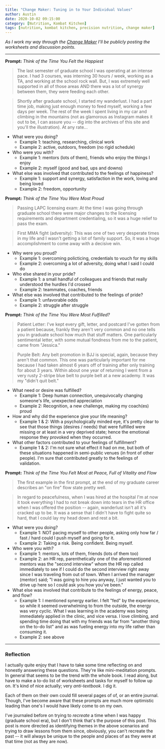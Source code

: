 ```yaml
---
title: "Change Maker: Tuning in to Your Individual Values"
author: Austin
date: 2020-10-02 09:15:00
category: [Nutrition, Kombat Kitchen]
tags: [nutrition, kombat kitchen, precision nutrition, change maker]
---
```


*As I work my way through the [Change Maker](https://amzn.to/347aR2i) I'll be publicly posting the worksheets and discussion points.*

---

**Prompt:** *Think of the Time You Felt the Happiest*

> The last semester of graduate school I was operating at an intense pace.  I had 3 courses, was interning 30 hours / week, working as a TA, and working at the school rock wall.  But, I was extremely well supported in all of those areas AND there was a lot of synergy between them, they were feeding each other.

> Shortly after graduate school, I started my wanderlust.  I had a part time job, making just enough money to feed myself, working a few days per week.  The rest of the week I spent living in my car and climbing in the mountains (not as glamorous as Instagram makes it out to be, I can assure you -- dig into the archives of this site and you'll the illustration).  At any rate...

* What were you doing?
    * Example 1:  teaching, researching, clinical work
    * Example 2:  active, outdoors, freedom (no rigid schedule)
* Who were you with?
    * Example 1:  mentors (lots of them), friends who enjoy the things I enjoy
    * Example 2:  myself (good and bad, ups and downs)
* What else was involved that contributed to the feelings of happiness?
    * Example 1:  support and synergy, satisfaction in the work, loving and being loved
    * Example 2:  freedom, opportunity

**Prompt:** *Think of the Time You Were Most Proud*

> Passing LAPC licensing exam:  At the time I was going through graduate school there were major changes to the licensing requirements and department credentialing, so it was a huge relief to pass the exam.

> First MMA fight (adversity): This was one of two very desperate times in my life and I wasn't getting a lot of family support.  So, it was a huge accomplishment to come away with a decisive win.

* Why were you proud?
    * Example 1:  overcoming policticing, credentials to vouch for my skills
    * Example 2:  overcoming a lot of adversity, doing what I said I could do
* Who else shared in your pride?
    * Example 1:  a small handful of colleagues and friends that really understood the hurdles I'd crossed
    * Example 2:  teammates, coaches, friends
* What else was involved that contributed to the feelings of pride?
    * Example 1:  unfavorable odds
    * Example 2:  struggle after struggle

**Prompt:** *Think of the Time You Were Most Fulfilled?*

> Patient Letter:  I've kept every gift, letter, and postcard I've gotten from a patient because, frankly they aren't very common and no one tells you in graduate school how much that stuff matters.  One particularly sentimental letter, with some mutual fondness from me to the patient, came from "Jessica."

> Purple Belt:  Any belt promotion in BJJ is special, again, because they aren't that common.  This one was particularly important for me because I had taken almost 6 years off of training after only training for about 3 years.  Within about one year of returning I went from a very rusty 2-stripe blue belt to purple belt at a new academy.  It was my "didn't quit belt."

* What need or desire was fulfilled?
    * Example 1:  Deep human connection, unequivocally changing someone's life, unexpected appreciation
    * Example 2:  Recognition, a new challenge, making my coach(es) proud
* How and why did the experience give your life meaning?
    * Example 1 & 2:  With a psychologically minded eye, it's pretty clear to see that those things (desires / needs) that were fulfilled were missing or at least in a very deprived state; hence the emotional response they provoked when they occurred.
* What other factors contributed to your feelings of fulfillment?
    * Example 1 & 2:  I'm not sure what effect it had on me, but both of these situations happened in semi-public venues (in front of other people).  I'm sure that contributed greatly to the feelings of validation.

**Prompt:** *Think of the Time You Felt Most at Peace, Full of Vitality and Flow*

> The first example in the first prompt, at the end of my graduate career describes an "on fire" flow state pretty well.

> In regard to peacefulness, when I was hired at the hospital I'm at now it took everything I had to not break down into tears in the HR office when I was offered the position -- again, wanderlust isn't all it's cracked up to be.  It was a sense that I didn't have to fight quite so hard, that I could lay  my head down and rest a bit.

* What were you doing?
    * Example 1:  NOT pacing myself to other people, asking only how far / fast / hard could I push myself and going for it.
    * Example 2:  Taking a risk.  Being confident.  Being myself.
* Who were you with?
    * Example 1:  mentors, lots of them, friends (lots of them too)
    * Example 2:  an HR rep, parenthetically one of the aforementioned mentors was the "second interview" whom the HR rep called immediately to see if I could do the second interview right away since I was traveling from out of town.  When I arrived the manager (mentor) said; "I was going to hire you anyway, I just wanted you to drive up here so I could ask you how you've been."
* What else was involved that contribute to the feelings of energy, peace, and flow?
    * Example 1:  I mentioned synergy earlier.  I felt "fed" by the experience, so while it seemed overwhelming to from the outside, the energy was very cyclic.  What I was learning in the academy was being immediately applied in the clinic, and vice versa.  I love climbing, and spending time doing that with my friends was far from "another thing on the to-do list" and as was fueling energy into my life rather than consuming it.
    * Example 2:  see above

---

### Reflection

I actually quite enjoy that I have to take some time reflecting on and honestly answering these questions.  They're like mini-meditation prompts.  In general that seems to be the trend with the whole book.  I read along, but have to make a to-do list of worksheets and tasks for myself to follow up on.  It's kind of nice actually; very *anti-textbook.*  I dig it.

Each of them on their own could fill several pages of of, or an entire journal.  Though, I've become aware that these prompts are much more optimistic leading than one's I would have likely come to on my own.  

I've journaled before on trying to *recreate* a time when I was happy (graduate school era), but I don't think that's the purpose of this post.  This post is more directed as identifying themes in the above scenarios and trying to draw lessons from them since, obviously, you can't recreate the past -- it will always be unique to the people and places of as they were at that time (not as they are now).
